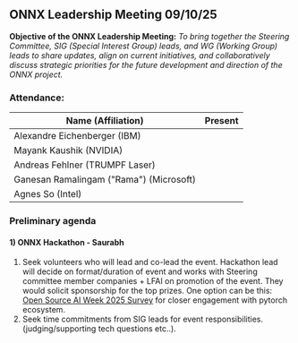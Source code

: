##  ONNX Leadership Meeting 09/10/25

**Objective of the ONNX Leadership Meeting:**
*To bring together the Steering Committee, SIG (Special Interest Group) leads, and WG (Working Group) leads to share updates, align on current initiatives, and collaboratively discuss strategic priorities for the future development and direction of the ONNX project.*

### Attendance:

| Name (Affiliation)              | Present  |
| ------------------------------- | -------- |
| Alexandre Eichenberger (IBM)            |  |
| Mayank Kaushik (NVIDIA)                 |  |
| Andreas Fehlner (TRUMPF Laser)          |  |
| Ganesan Ramalingam ("Rama") (Microsoft) |  |
| Agnes So (Intel)                        |  |

### Preliminary agenda

#### 1) ONNX Hackathon - Saurabh
1) Seek volunteers who will lead and co-lead the event. Hackathon lead will decide on format/duration of event and works with Steering committee member companies + LFAI on promotion of the event. They would solicit sponsorship for the top prizes. One option can be this: [Open Source AI Week 2025 Survey](https://linuxfoundation.research.net/r/FD6JMH5) for closer engagement with pytorch ecosystem.
2) Seek time commitments from SIG leads for event responsibilities. (judging/supporting tech questions etc..).
